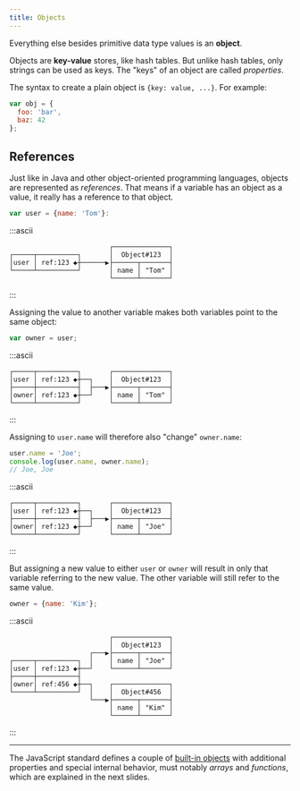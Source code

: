 ```yaml
---
title: Objects
---
```

Everything else besides primitive data type values is an **object**.

Objects are **key-value** stores, like hash tables. But unlike hash tables, only
strings can be used as keys. The "keys" of an object are called *properties*.

The syntax to create a plain object is `{key: value, ...}`. For example:

```javascript
var obj = {
  foo: 'bar',
  baz: 42
};
```

## References

Just like in Java and other object-oriented programming languages, objects are
represented as *references*. That means if a variable has an object as a value, 
it really has a reference to that object.

```js
var user = {name: 'Tom'}:
```

:::ascii
```
                         ┌──────────────┐
┌─────┬──────────┐       │  Object#123  │
│user │ ref:123 ◆┼──────▶├──────┬───────┤
└─────┴──────────┘       │ name │ "Tom" │
                         └──────┴───────┘
```
:::

Assigning the value to another variable makes both variables point to the same
object:

```js
var owner = user;
```

:::ascii
```
┌─────┬──────────┐       ┌──────────────┐
│user │ ref:123 ◆┼──┐    │  Object#123  │
├─────┼──────────┤  ├───▶├──────┬───────┤
│owner│ ref:123 ◆┼──┘    │ name │ "Tom" │
└─────┴──────────┘       └──────┴───────┘
```
:::

Assigning to `user.name` will therefore also "change" `owner.name`:

```js
user.name = 'Joe';
console.log(user.name, owner.name);
// Joe, Joe
```

:::ascii
```
┌─────┬──────────┐       ┌──────────────┐
│user │ ref:123 ◆┼──┐    │  Object#123  │
├─────┼──────────┤  ├───▶├──────┬───────┤
│owner│ ref:123 ◆┼──┘    │ name │ "Joe" │
└─────┴──────────┘       └──────┴───────┘
```
:::

But assigning a new value to either `user` or `owner` will result in only that
variable referring to the new value. The other variable will still refer to the
same value.

```js
owner = {name: 'Kim'};
```

:::ascii
```
                         ┌──────────────┐
                         │  Object#123  │
                    ┌───▶├──────┬───────┤
┌─────┬──────────┐  │    │ name │ "Joe" │
│user │ ref:123 ◆┼──┘    └──────┴───────┘
├─────┼──────────┤                       
│owner│ ref:456 ◆┼──┐    ┌──────────────┐
└─────┴──────────┘  │    │  Object#456  │
                    └───▶├──────┬───────┤
                         │ name │ "Kim" │
                         └──────┴───────┘
```
:::

---

The JavaScript standard defines a couple of [built-in objects][] with additional
properties and special internal behavior, must notably *arrays* and
*functions*, which are explained in the next slides.

[built-in objects]: https://developer.mozilla.org/en-US/docs/Web/JavaScript/Reference/Global_Objects

